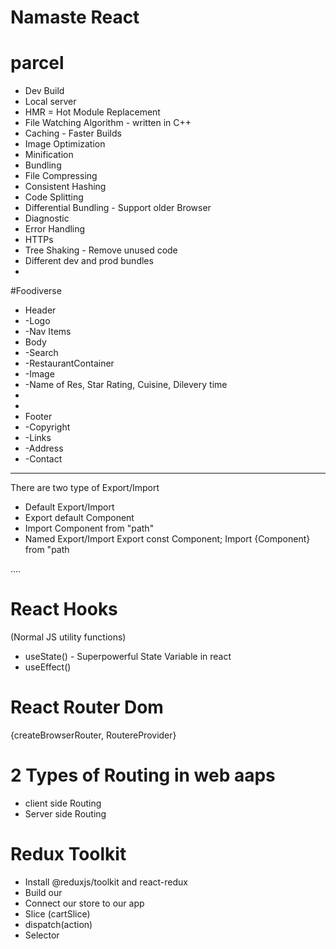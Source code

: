 # Namaste React 

# parcel
- Dev Build
- Local server
- HMR = Hot Module Replacement
- File Watching Algorithm - written in C++
- Caching - Faster Builds 
- Image Optimization
- Minification
- Bundling
- File Compressing
- Consistent Hashing
- Code Splitting
- Differential Bundling - Support older Browser
- Diagnostic
- Error Handling
- HTTPs
- Tree Shaking - Remove unused code
- Different dev and prod bundles
- 

#Foodiverse
* Header
 * -Logo
 * -Nav Items
 * Body
 * -Search
 * -RestaurantContainer
 *  -Image
 *  -Name of Res, Star Rating, Cuisine, Dilevery time
 * 
 * 
 * Footer
 * -Copyright
 * -Links
 * -Address
 * -Contact

 ----------------------------
 There are two type of Export/Import

 - Default Export/Import
 - Export default Component
 - Import Component from "path"
 - Named Export/Import
 Export const Component;
 Import {Component} from "path

....
# React Hooks
(Normal JS utility functions)
- useState() - Superpowerful State Variable in react
- useEffect()


# React Router Dom
{createBrowserRouter, RoutereProvider}


# 2 Types of Routing in web aaps
- client side Routing 
- Server side Routing

# Redux Toolkit
- Install @reduxjs/toolkit and react-redux
- Build our
- Connect our store to our app
- Slice (cartSlice)
- dispatch(action)
- Selector
